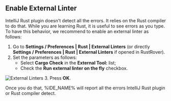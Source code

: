 ## Enable External Linter

IntelliJ Rust plugin doesn't detect all the errors. It relies on the Rust compiler to do that. While you are learning Rust, it is useful to see errors as you type. To have this behavior, we recommend to enable an external linter as follows:

1. Go to **Settings / Preferences | Rust | External Linters** (or directly **Settings / Preferences | Rust | External Linters** if opened in RustRover).
2. Set the parameters as follows: 
    - Select **Cargo Check** in the **External Tool:** list;
    - Check the **Run external linter on the fly** checkbox.

![External Linters](images/external-linters.png)
3. Press **OK**.

Once you do that, %IDE_NAME% will report all the errors IntelliJ Rust plugin or Rust compiler detect.

